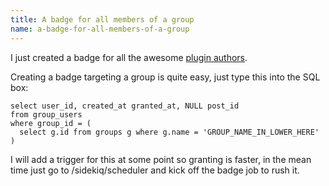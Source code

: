```yaml
---
title: A badge for all members of a group
name: a-badge-for-all-members-of-a-group
---
```


I just created a badge for all the awesome [plugin authors][1]. 

Creating a badge targeting a group is quite easy, just type this into the SQL box:

```
select user_id, created_at granted_at, NULL post_id
from group_users
where group_id = (
  select g.id from groups g where g.name = 'GROUP_NAME_IN_LOWER_HERE'
)
```

I will add a trigger for this at some point so granting is faster, in the mean time just go to /sidekiq/scheduler and kick off the badge job to rush it. 

  [1]: /badges